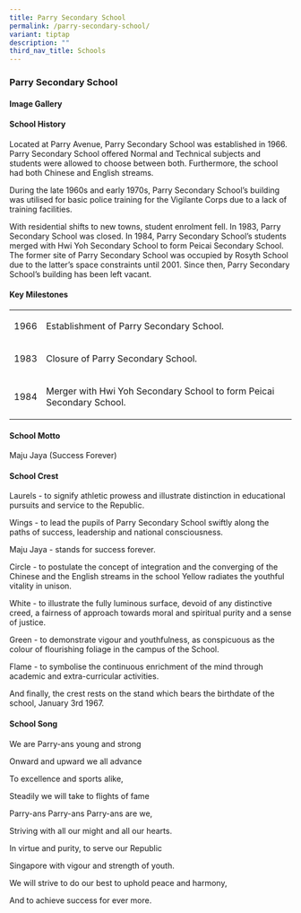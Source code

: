 ```yaml
---
title: Parry Secondary School
permalink: /parry-secondary-school/
variant: tiptap
description: ""
third_nav_title: Schools
---
```

<h3><strong>Parry Secondary School</strong></h3>
<p></p>
<h4><strong>Image Gallery</strong></h4>
<p></p>
<p></p>
<h4><strong>School History</strong></h4>
<p>Located at Parry Avenue, Parry Secondary School was established in 1966.
Parry Secondary School offered Normal and Technical subjects and students
were allowed to choose between both. Furthermore, the school had both Chinese
and English streams.</p>
<p>During the late 1960s and early 1970s, Parry Secondary School’s building
was utilised for basic police training for the Vigilante Corps due to a
lack of training facilities.</p>
<p>With residential shifts to new towns, student enrolment fell. In 1983,
Parry Secondary School was closed. In 1984, Parry Secondary School’s students
merged with Hwi Yoh Secondary School to form Peicai Secondary School. The
former site of Parry Secondary School was occupied by Rosyth School due
to the latter’s space constraints until 2001. Since then, Parry Secondary
School’s building has been left vacant.</p>
<h4><strong>Key Milestones</strong></h4>
<p></p>
<table style="minWidth: 50px">
<colgroup>
<col>
<col>
</colgroup>
<tbody>
<tr>
<td rowspan="1" colspan="1">
<p>1966</p>
</td>
<td rowspan="1" colspan="1">
<p>Establishment of Parry Secondary School.</p>
</td>
</tr>
<tr>
<td rowspan="1" colspan="1">
<p>1983</p>
</td>
<td rowspan="1" colspan="1">
<p>Closure of Parry Secondary School.</p>
</td>
</tr>
<tr>
<td rowspan="1" colspan="1">
<p>1984</p>
</td>
<td rowspan="1" colspan="1">
<p>Merger with Hwi Yoh Secondary School to form Peicai Secondary School.</p>
</td>
</tr>
</tbody>
</table>
<h4><strong>School Motto</strong></h4>
<p>Maju Jaya (Success Forever)</p>
<h4><strong>School Crest</strong></h4>
<p>Laurels - to signify athletic prowess and illustrate distinction in educational
pursuits and service to the Republic.</p>
<p>Wings - to lead the pupils of Parry Secondary School swiftly along the
paths of success, leadership and national consciousness.</p>
<p>Maju Jaya - stands for success forever.</p>
<p>Circle - to postulate the concept of integration and the converging of
the Chinese and the English streams in the school Yellow radiates the youthful
vitality in unison.</p>
<p>White - to illustrate the fully luminous surface, devoid of any distinctive
creed, a fairness of approach towards moral and spiritual purity and a
sense of justice.</p>
<p>Green - to demonstrate vigour and youthfulness, as conspicuous as the
colour of flourishing foliage in the campus of the School.</p>
<p>Flame - to symbolise the continuous enrichment of the mind through academic
and extra-curricular activities.</p>
<p>And finally, the crest rests on the stand which bears the birthdate of
the school, January 3rd 1967.</p>
<p></p>
<h4><strong>School Song</strong></h4>
<p>We are Parry-ans young and strong</p>
<p>Onward and upward we all advance</p>
<p>To excellence and sports alike,</p>
<p>Steadily we will take to flights of fame</p>
<p>Parry-ans Parry-ans Parry-ans are we,</p>
<p>Striving with all our might and all our hearts.</p>
<p>In virtue and purity, to serve our Republic</p>
<p>Singapore with vigour and strength of youth.</p>
<p>We will strive to do our best to uphold peace and harmony,</p>
<p>And to achieve success for ever more.</p>
<p></p>
<p></p>